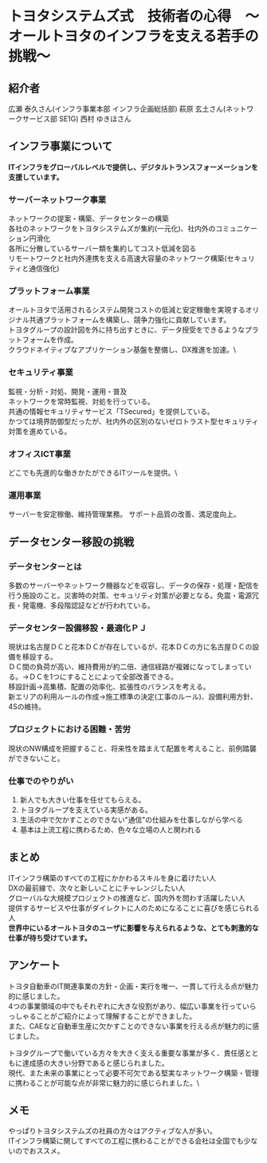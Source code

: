 # トヨタシステムズ式　技術者の心得　～オールトヨタのインフラを支える若手の挑戦～

## 紹介者
広瀬 泰久さん(インフラ事業本部 インフラ企画総括部)
萩原 玄土さん(ネットワークサービス部 SE1G)
西村 ゆきほさん
## インフラ事業について
**ITインフラをグローバルレベルで提供し、デジタルトランスフォーメーションを支援しています。**

### サーバーネットワーク事業
ネットワークの提案・構築、データセンターの構築\
各社のネットワークをトヨタシステムズが集約(一元化)、社内外のコミュニケーション円滑化\
各所に分散しているサーバー類を集約してコスト低減を図る\
リモートワークと社内外連携を支える高速大容量のネットワーク構築(セキュリティと通信強化)

### プラットフォーム事業
オールトヨタで活用されるシステム開発コストの低減と安定稼働を実現するオリジナル共通プラットフォームを構築し、競争力強化に貢献しています。\
トヨタグループの設計図を外に持ち出すときに、データ授受をできるようなプラットフォームを作成。\
クラウドネイティブなアプリケーション基盤を整備し、DX推進を加速。\

### セキュリティ事業
監視・分析・対処、開発・運用・普及\
ネットワークを常時監視、対処を行っている。\
共通の情報セキュリティサービス「TSecured」を提供している。\
かつては境界防御型だったが、社内外の区別のないゼロトラスト型セキュリティ対策を進めている。

### オフィスICT事業
どこでも先進的な働きかたができるITツールを提供。\

### 運用事業
サーバーを安定稼働、維持管理業務。
サポート品質の改善、満足度向上。

## データセンター移設の挑戦
### データセンターとは
多数のサーバーやネットワーク機器などを収容し、データの保存・処理・配信を行う施設のこと。災害時の対策、セキュリティ対策が必要となる。免震・電源冗長・発電機、多段階認証などが行われている。
### データセンター設備移設・最適化ＰＪ
現状は名古屋ＤＣと花本ＤＣが存在しているが、花本ＤＣの方に名古屋ＤＣの設備を移設する。\
ＤＣ間の負荷が高い、維持費用が約二倍、通信経路が複雑になってしまっている。→ＤＣを1つにすることによって全部改善できる。\
移設計画→高集積、配置の効率化、拡張性のバランスを考える。\
新エリアの利用ルールの作成→施工標準の決定(工事のルール)、設備利用方針、4Sの維持。

### プロジェクトにおける困難・苦労
現状のNW構成を把握すること、将来性を踏まえて配置を考えること、前例踏襲ができないこと。

### 仕事でのやりがい
1. 新人でも大きい仕事を任せてもらえる。
2. トヨタグループを支えている実感がある。
3. 生活の中で欠かすことのできない"通信"の仕組みを仕事しながら学べる
4. 基本は上流工程に携わるため、色々な立場の人と関われる

## まとめ
ITインフラ構築のすべての工程にかかわるスキルを身に着けたい人\
DXの最前線で、次々と新しいことにチャレンジしたい人\
グローバルな大規模プロジェクトの推進など、国内外を問わす活躍したい人\
提供するサービスや仕事がダイレクトに人のためになることに喜びを感じられる人\
**世界中にいるオールトヨタのユーザに影響を与えられるような、とても刺激的な仕事が待ち受けています。**


## アンケート
トヨタ自動車のIT関連事業の方針・企画・実行を唯一、一貫して行える点が魅力的に感じました。\
4つの事業領域の中でもそれぞれに大きな役割があり、幅広い事業を行っていらっしゃることがご紹介によって理解することができました。\
また、CAEなど自動車生産に欠かすことのできない事業を行える点が魅力的に感じました。

トヨタグループで働いている方々を大きく支える重要な事業が多く、責任感とともに達成感の大きい分野であると感じられました。\
現代、また未来の事業にとって必要不可欠である堅実なネットワーク構築・管理に携わることが可能な点が非常に魅力的に感じられました。\

## メモ
やっぱりトヨタシステムズの社員の方々はアクティブな人が多い。\
ITインフラ構築に関してすべての工程に携わることができる会社は全国でも少ないのでおススメ。